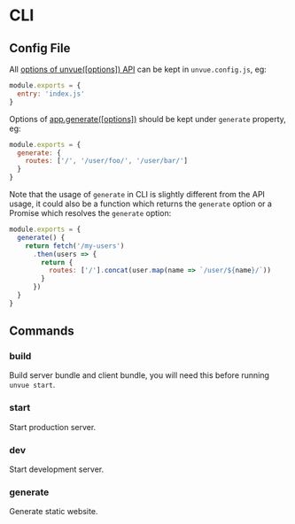 # CLI

## Config File

All [options of unvue([options]) API](/api#unvueoptions) can be kept in `unvue.config.js`, eg:

```js
module.exports = {
  entry: 'index.js'
}
```

Options of [app.generate([options])](/api#app-generateoptions) should be kept under `generate` property, eg:

```js
module.exports = {
  generate: {
    routes: ['/', '/user/foo/', '/user/bar/']
  }
}
```

Note that the usage of `generate` in CLI is slightly different from the API usage, it could also be a function which returns the `generate` option or a Promise which resolves the `generate` option:

```js
module.exports = {
  generate() {
    return fetch('/my-users')
      .then(users => {
        return {
          routes: ['/'].concat(user.map(name => `/user/${name}/`))
        }
      })
  }
}
```

## Commands

### build

Build server bundle and client bundle, you will need this before running `unvue start`.

### start

Start production server.

### dev

Start development server.

### generate

Generate static website.
